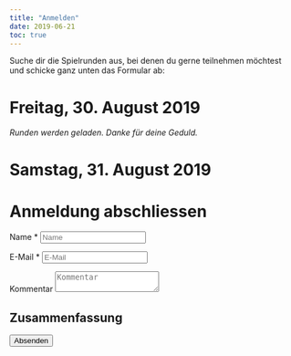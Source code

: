 ```yaml
---
title: "Anmelden"
date: 2019-06-21
toc: true
---
```


<p id="apollon-submitted-hint"></p>
<p id="apollon-submitted-summary"></p>

Suche dir die Spielrunden aus, bei denen du gerne teilnehmen möchtest und schicke ganz unten das Formular ab:

<template id="apollon-i18n">
    <p data-id="friday" data-text="Freitag">-</p>
    <p data-id="saturday" data-text="Samstag">-</p>
    <p data-id="choose" data-text="Auswählen">-</p>
    <p data-id="choosen" data-text="Ausgewählt">-</p>
    <p data-id="full" data-text="Ausgebucht">-</p>
    <!-- e.g. countryflags.com -->
    <p data-id="flag-url-DE" data-text="/graphics/germany-flag-small.png">-</p>
    <p data-id="flag-url-EN" data-text="/graphics/united-kingdom-flag-small.png">-</p>
    <p data-id="overlapping" data-text="Achtung: Mindestens zwei Spielrunden überlappen zeitlich!">-</p>
    <p data-id="submitted-thanks" data-text="Danke für das Anmelden für folgende Runden:">-</p>
    <p data-id="form-empty" data-text="Bitte Name und E-Mail-Adresse ausfüllen.">-</p>
</template>

<template id="apollon-round-template">
    <label data-id="container">
        <div class="round">
            <h1><span data-id="name"></span></h1>
            <p>Spielleiter: <span data-id="gm"></span></p>
            <p>Spielbeschreibung: <span data-id="game-description"></span></p>
            <p>Kampagnenbeschreibung: <span data-id="campaign-description"></span></p>
            <p>Sprache: <span data-id="lang"></span> <img height="10" data-id="lang-img"></p>
            <p>Tag und Zeit: <span data-id="day"></span>, <span data-id="from"></span> &mdash; <span data-id="to"></span> <span>Uhr</span></p>
            <p>Spieler Aktuell: <strong><span data-id="players-current"></span></strong> / Max: <span data-id="players-max"></span></p>
            <input data-id="checkbox" type="checkbox">
            <p><input data-id="btn-choose" class="c-btn" type="button"></p>
            <p class="hint"><span data-id="hint"></span></p>
        </div>
    </label>
</template>

<template id="apollon-summary-table">
    <table id="apollon-table-template">
        <thead>
        <tr>
            <th>Name</th>
            <th>Tag</th>
            <th>von</th>
            <th>bis</th>
        </tr>
        </thead>
        <tbody id="apollon-summary-entries">
        </tbody>
    </table>
</template>

<template id="apollon-summary-row">
    <tr>
        <td><span data-id="name"></span></td>
        <td><span data-id="day"></span></td>
        <td class="u-no-break"><span data-id="from"></span> Uhr</td>
        <td class="u-no-break"><span data-id="to"></span> Uhr</td>
    </tr>
</template>

<div id="apollon-rounds">
    <h1>Freitag, 30. August 2019</h1>
    <div id="apollon-rounds-friday" class="u-bleed-out c-rounds">
        <em>Runden werden geladen. Danke für deine Geduld.</em>
    </div>
    <h1>Samstag, 31. August 2019</h1>
    <div id="apollon-rounds-saturday" class="u-bleed-out c-rounds"></div>
</div>

# Anmeldung abschliessen

<div class="c-form">
    <div>
        <p class="c-form--item c-form-field--text">
            <label for="name">Name *</label>
            <input name="name" id="name" type="text" placeholder="Name" required>
        </p>
        <p class="c-form--item c-form-field--text">
            <label for="email">E-Mail *</label>
            <input name="email" id="email" type="email" placeholder="E-Mail" required>
        </p>
        <p class="c-form--item c-form-field--text">
            <label for="comment">Kommentar</label>
            <textarea comment="message" id="comment" placeholder="Kommentar"></textarea>
        </p>
        <h2>Zusammenfassung</h2>
        <p id="apollon-summary-hint" class="hint"></p>
        <div id="apollon-summary"></div>
        <input class="c-btn" type="submit" id="submit" value="Absenden">
        <input type="hidden" name="_next" value="http://localhost:1313/program_test/">
        <input type="hidden" name="_captcha" value="false">
    </div>

</div>

<!--
<script src="http://127.0.0.1:5000/olymp.js"></script>
-->
<script src="https://api.gildedernacht.ch/olymp.js"></script>
<script src="/scripts/apollon-model.js"></script>
<script src="/scripts/apollon-view.js"></script>
